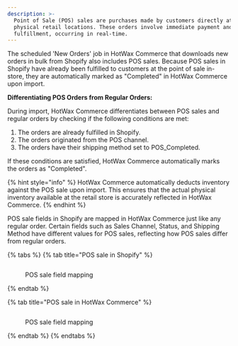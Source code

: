 ```yaml
---
description: >-
  Point of Sale (POS) sales are purchases made by customers directly at
  physical retail locations. These orders involve immediate payment and
  fulfillment, occurring in real-time.
---
```


The scheduled 'New Orders' job in HotWax Commerce that downloads new orders in bulk from Shopify also includes POS sales. Because POS sales in Shopify have already been fulfilled to customers at the point of sale in-store, they are automatically marked as "Completed" in HotWax Commerce upon import.

**Differentiating POS Orders from Regular Orders:**

During import, HotWax Commerce differentiates between POS sales and regular orders by checking if the following conditions are met:

1. The orders are already fulfilled in Shopify.
2. The orders originated from the POS channel.
3. The orders have their shipping method set to POS\_Completed.

If these conditions are satisfied, HotWax Commerce automatically marks the orders as "Completed".

{% hint style="info" %}
HotWax Commerce automatically deducts inventory against the POS sale upon import. This ensures that the actual physical inventory available at the retail store is accurately reflected in HotWax Commerce.
{% endhint %}

POS sale fields in Shopify are mapped in HotWax Commerce just like any regular order. Certain fields such as Sales Channel, Status, and Shipping Method have different values for POS sales, reflecting how POS sales differ from regular orders.

{% tabs %}
{% tab title="POS sale in Shopify" %}
<figure><img src="../.gitbook/assets/Order Details - Shopify.png" alt=""><figcaption><p>POS sale field mapping</p></figcaption></figure>
{% endtab %}

{% tab title="POS sale in HotWax Commerce" %}
<figure><img src="../.gitbook/assets/Order Details - HC.png" alt=""><figcaption><p>POS sale field mapping</p></figcaption></figure>
{% endtab %}
{% endtabs %}

